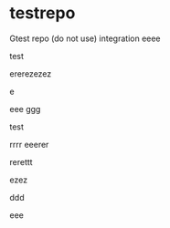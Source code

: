 # testrepo
Gtest repo (do not use)
integration
eeee

test



ererezezez



e

eee
ggg

test

rrrr
eeerer

rerettt


ezez

ddd



eee
